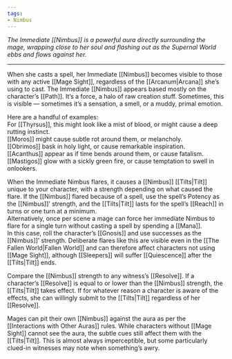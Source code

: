 ```yaml
---
tags:
- Nimbus
---
```


_The Immediate [[Nimbus]] is a powerful aura directly surrounding the mage, wrapping close to her soul and flashing out as the Supernal World ebbs and flows against her._

---

When she casts a spell, her Immediate [[Nimbus]] becomes visible to those with any active [[Mage Sight]], regardless of the [[Arcanum|Arcana]] she’s using to cast. The Immediate [[Nimbus]] appears based mostly on the character’s [[Path]]. It’s a force, a halo of raw creation stuff. Sometimes, this is visible — sometimes it’s a sensation, a smell, or a muddy, primal emotion. 

Here are a handful of examples:\
For [[Thyrsus]], this might look like a mist of blood, or might cause a deep rutting instinct.\
[[Moros]] might cause subtle rot around them, or melancholy.\
[[Obrimos]] bask in holy light, or cause remarkable inspiration.\
[[Acanthus]] appear as if time bends around them, or cause fatalism.\
[[Mastigos]] glow with a sickly green fire, or cause temptation to swell in onlookers.

When the Immediate Nimbus flares, it causes a [[Nimbus]] [[Tilts|Tilt]] unique to your character, with a strength depending on what caused the flare. If the [[Nimbus]] flared because of a spell, use the spell’s Potency as the [[Nimbus]]’ strength, and the [[Tilts|Tilt]] lasts for the spell’s [[Reach]] in turns or one turn at a minimum.\
Alternatively, once per scene a mage can force her immediate Nimbus to flare for a single turn without casting a spell by spending a [[Mana]].\
In this case, roll the character’s [[Gnosis]] and use successes as the [[Nimbus]]’ strength. Deliberate flares like this are visible even in the [[The Fallen World|Fallen World]] and can therefore affect characters not using [[Mage Sight]], although [[Sleepers]] will suffer [[Quiescence]] after the [[Tilts|Tilt]] ends.

Compare the [[Nimbus]] strength to any witness’s [[Resolve]]. If a character’s [[Resolve]] is equal to or lower than the [[Nimbus]] strength, the [[Tilts|Tilt]] takes effect. If for whatever reason a character is aware of the effects, she can willingly submit to the [[Tilts|Tilt]] regardless of her [[Resolve]]. 

Mages can pit their own [[Nimbus]] against the aura as per the [[Interactions with Other Auras]] rules. While characters without [[Mage Sight]] cannot see the aura, the subtle cues still affect them with the [[Tilts|Tilt]]. This is almost always imperceptible, but some particularly clued-in witnesses may note when something’s awry.